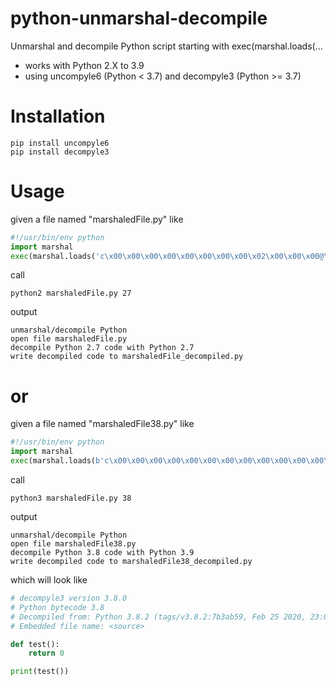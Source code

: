 # python-unmarshal-decompile
Unmarshal and decompile Python script starting with exec(marshal.loads(...

- works with Python 2.X to 3.9
- using uncompyle6 (Python < 3.7) and decompyle3 (Python >= 3.7)

# Installation
```
pip install uncompyle6
pip install decompyle3
```

# Usage

given a file named "marshaledFile.py" like

```python
#!/usr/bin/env python
import marshal
exec(marshal.loads('c\x00\x00\x00\x00\x00\x00\x00\x00\x02\x00\x00\x00@\x00\x00\x00s\x90\x00\x00\x00d...
```

call
```
python2 marshaledFile.py 27
```
output
```
unmarshal/decompile Python
open file marshaledFile.py
decompile Python 2.7 code with Python 2.7
write decompiled code to marshaledFile_decompiled.py
```


# or

given a file named "marshaledFile38.py" like

```python
#!/usr/bin/env python
import marshal
exec(marshal.loads(b'c\x00\x00\x00\x00\x00\x00\x00\x00\x00\x00\x00\x00\x00\x00\x00\x00\x02\x00\x00\x00@...
```

call
```
python3 marshaledFile.py 38
```
output
```
unmarshal/decompile Python
open file marshaledFile38.py
decompile Python 3.8 code with Python 3.9
write decompiled code to marshaledFile38_decompiled.py
```

which will look like
```python
# decompyle3 version 3.8.0
# Python bytecode 3.8
# Decompiled from: Python 3.8.2 (tags/v3.8.2:7b3ab59, Feb 25 2020, 23:03:10) [MSC v.1916 64 bit (AMD64)]
# Embedded file name: <source>

def test():
    return 0

print(test())
```



